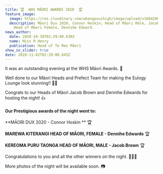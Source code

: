```yaml
---
title: 🏆  WHS MĀORI AWARDS 2020  🏆
feature_image:
  image: https://res.cloudinary.com/whanganuihigh/image/upload/v1604286171/News/Connor-Dennihe-_-Jacob.jpg
  description: Māori Dux 2020, Connor Hoskin; Head of Māori Male, Jacob Brown and
    Head of Māori Female, Dennihe Edward.
news_author:
  date: 2020-10-30T02:29:00.630Z
  name: Miss R Henry
  publication: Head of Te Reo Māori
show_in_slider: true
date: 2020-11-02T02:29:00.645Z
---
```

It was an outstanding evening at the WHS Māori Awards.  🎉

Well done to our Māori Heads and Prefect Team for making the Eulogy Lounge look stunning!!  👌🏻

Congrats to our Heads of Māori Jacob Brown and Dennihe Edwards for hosting the night!  👍 

#### Our Prestigious awards of the night went to: 

**MĀORI DUX 2020 - Connor Hoskin**  🏆

**MAREWA KITERANGI HEAD OF MĀORI, FEMALE - Dennihe Edwards**  🏆

**KEREOMA PURU TAONGA HEAD OF MĀORI, MALE - Jacob Brown**  🏆

Congratulations to you and all the other winners on the night. 👏👏🎊 

More photos of the night will be available soon. 📷
